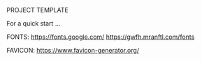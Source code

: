 PROJECT TEMPLATE

For a quick start ...

FONTS:
https://fonts.google.com/
https://gwfh.mranftl.com/fonts

FAVICON:
https://www.favicon-generator.org/

